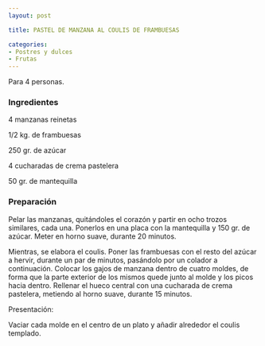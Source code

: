 ```yaml
---
layout: post

title: PASTEL DE MANZANA AL COULIS DE FRAMBUESAS

categories:
- Postres y dulces
- Frutas
---
```

Para 4 personas.

<h3>Ingredientes</h3>
4 manzanas reinetas

1/2 kg. de frambuesas

250 gr. de azúcar

4 cucharadas de crema pastelera

50 gr. de mantequilla

<h3>Preparación</h3>
Pelar las manzanas, quitándoles el corazón y partir en ocho trozos similares, cada una. Ponerlos en una placa con la mantequilla y 150 gr. de azúcar. Meter en horno suave, durante 20 minutos.

Mientras, se elabora el coulis. Poner las frambuesas con el resto del azúcar a hervir, durante un par de minutos, pasándolo por un colador a continuación. Colocar los gajos de manzana dentro de cuatro moldes, de forma que la parte exterior de los mismos quede junto al molde y los picos hacia dentro. Rellenar el hueco central con una cucharada de crema pastelera, metiendo al horno suave, durante 15 minutos.

Presentación:

Vaciar cada molde en el centro de un plato y añadir alrededor el coulis templado.